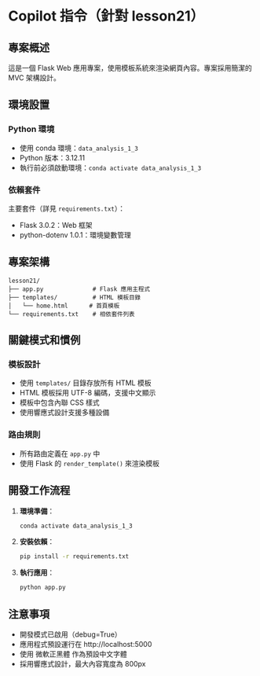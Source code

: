 # Copilot 指令（針對 lesson21）

## 專案概述
這是一個 Flask Web 應用專案，使用模板系統來渲染網頁內容。專案採用簡潔的 MVC 架構設計。

## 環境設置
### Python 環境
- 使用 conda 環境：`data_analysis_1_3`
- Python 版本：3.12.11
- 執行前必須啟動環境：`conda activate data_analysis_1_3`

### 依賴套件
主要套件（詳見 `requirements.txt`）：
- Flask 3.0.2：Web 框架
- python-dotenv 1.0.1：環境變數管理

## 專案架構
```
lesson21/
├── app.py              # Flask 應用主程式
├── templates/          # HTML 模板目錄
│   └── home.html      # 首頁模板
└── requirements.txt    # 相依套件列表
```

## 關鍵模式和慣例
### 模板設計
- 使用 `templates/` 目錄存放所有 HTML 模板
- HTML 模板採用 UTF-8 編碼，支援中文顯示
- 模板中包含內聯 CSS 樣式
- 使用響應式設計支援多種設備

### 路由規則
- 所有路由定義在 `app.py` 中
- 使用 Flask 的 `render_template()` 來渲染模板

## 開發工作流程
1. **環境準備**：
   ```bash
   conda activate data_analysis_1_3
   ```

2. **安裝依賴**：
   ```bash
   pip install -r requirements.txt
   ```

3. **執行應用**：
   ```bash
   python app.py
   ```

## 注意事項
- 開發模式已啟用（debug=True）
- 應用程式預設運行在 http://localhost:5000
- 使用 微軟正黑體 作為預設中文字體
- 採用響應式設計，最大內容寬度為 800px


